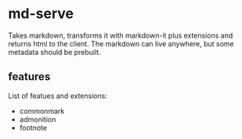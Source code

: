 # md-serve

Takes markdown, transforms it with markdown-it plus extensions and returns html to the client. The markdown can live anywhere, but some metadata should be prebuilt.

## features

List of featues and extensions:

- commonmark
- admonition
- footnote
